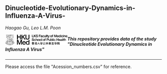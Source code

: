 ## Dinucleotide-Evolutionary-Dynamics-in-Influenza-A-Virus-
*Haogao Gu, Leo L.M. Poon*

<img src="https://raw.githubusercontent.com/Koohoko/Koohoko.github.io/master/SynMut/images/sph_logo.png" alt="drawing" width="200" ALIGN="LEFT" />  

##### This repository provides data of the study "Dinucleotide Evolutionary Dynamics in Influenza A Virus"
***
Please access the file "Acession_numbers.csv" for reference.